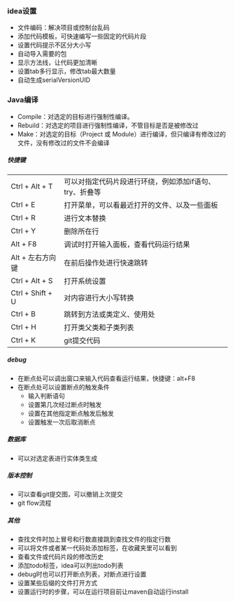 ### idea设置

* 文件编码：解决项目或控制台乱码
* 添加代码模板，可快速编写一些固定的代码片段
* 设置代码提示不区分大小写
* 自动导入需要的包
* 显示方法线，让代码更加清晰
* 设置tab多行显示，修改tab最大数量
* 自动生成serialVersionUID 

### Java编译

- Compile：对选定的目标进行强制性编译。
- Rebuild：对选定的项目进行强制性编译，不管目标是否是被修改过
- Make：对选定的目标（Project 或 Module）进行编译，但只编译有修改过的文件，没有修改过的文件不会编译

##### 快捷键

|                  |                                                         |
| ---------------- | ------------------------------------------------------- |
| Ctrl + Alt + T   | 可以对指定代码片段进行环绕，例如添加if语句、try、折叠等 |
| Ctrl + E         | 打开菜单，可以看最近打开的文件、以及一些面板            |
| Ctrl + R         | 进行文本替换                                            |
| Ctrl + Y         | 删除所在行                                              |
| Alt + F8         | 调试时打开输入面板，查看代码运行结果                    |
| Alt + 左右方向键 | 在前后操作处进行快速跳转                                |
| Ctrl + Alt + S   | 打开系统设置                                            |
| Ctrl + Shift + U | 对内容进行大小写转换                                    |
| Ctrl + B         | 跳转到方法或类定义、使用处                              |
| Ctrl + H         | 打开类父类和子类列表                                    |
| Ctrl + K         | git提交代码                                             |

##### debug

* 在断点处可以调出窗口来输入代码查看运行结果，快捷键：alt+F8
* 在断点处可以设置断点的触发条件
  * 输入判断语句
  * 设置第几次经过断点时触发
  * 设置在其他指定断点触发后触发
  * 设置触发一次后取消断点

##### 数据库

* 可以对选定表进行实体类生成

##### 版本控制

* 可以查看git提交图，可以撤销上次提交
* git flow流程

##### 其他

* 查找文件时加上冒号和行数直接跳到查找文件的指定行数
* 可以将文件或者某一代码处添加标签，在收藏夹里可以看到
* 查看文件或代码片段的修改历史
* 添加todo标签，idea可以列出todo列表
* debug时也可以打开断点列表，对断点进行设置
* 设置某些后缀的文件打开方式
* 设置运行时的步骤，可以在运行项目前让maven自动运行install



